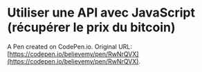 # Utiliser une API avec JavaScript (récupérer le prix du bitcoin)

A Pen created on CodePen.io. Original URL: [https://codepen.io/believemy/pen/RwNrQVX](https://codepen.io/believemy/pen/RwNrQVX).


